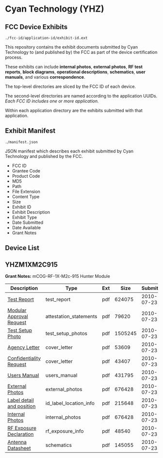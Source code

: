 # Cyan Technology (YHZ)
## FCC Device Exhibits

```
./fcc-id/application-id/exhibit-id.ext
```

This repository contains the exhibit documents submitted by Cyan Technology to (and published by) the FCC as part of the device certification process.

These exhibits can include **internal photos**, **external photos**, **RF test reports**, **block diagrams**, **operational descriptions**, **schematics**, **user manuals**, and various **correspondence**.

The top-level directories are sliced by the FCC ID of each device.

The second-level directories are named according to the application UUIDs. *Each FCC ID includes one or more application.*

Within each application directory are the exhibits submitted with that application. 

## Exhibit Manifest

```
./manifest.json
```

JSON manifest which describes each exhibit submitted by Cyan Technology and published by the FCC.

- FCC ID
- Grantee Code
- Product Code
- MD5
- Path
- File Extension
- Content Type
- Size
- Exhibit ID
- Exhibit Description
- Exhibit Type
- Date Submitted
- Date Available
- Grant Notes

## Device List
## YHZM1XM2C915
**Grant Notes:** mCOG-RF-1X-M2c-915 Hunter Module

| Description | Type | Ext | Size | Submitted | Available |
| ----------- | ---- | --- | ---- | --------- | --------- |
| [Test Report](YHZM1XM2C915/5313b0cf91bb9954dd4b50711777af3f/1316610.pdf) | test_report | pdf | 624075 | 2010-07-23 | 2010-07-23 |
| [Modular Approval Request](YHZM1XM2C915/5313b0cf91bb9954dd4b50711777af3f/1316616.pdf) | attestation_statements | pdf | 79620 | 2010-07-23 | 2010-07-23 |
| [Test Setup Photo](YHZM1XM2C915/5313b0cf91bb9954dd4b50711777af3f/1316611.pdf) | test_setup_photos | pdf | 1505245 | 2010-07-23 | 2010-07-23 |
| [Agency Letter](YHZM1XM2C915/5313b0cf91bb9954dd4b50711777af3f/1316614.pdf) | cover_letter | pdf | 53609 | 2010-07-23 | 2010-07-23 |
| [Confidentiality Request](YHZM1XM2C915/5313b0cf91bb9954dd4b50711777af3f/1316615.pdf) | cover_letter | pdf | 43407 | 2010-07-23 | 2010-07-23 |
| [Users Manual](YHZM1XM2C915/5313b0cf91bb9954dd4b50711777af3f/1316612.pdf) | users_manual | pdf | 431795 | 2010-07-23 | 2010-07-23 |
| [External Photos](YHZM1XM2C915/5313b0cf91bb9954dd4b50711777af3f/1316605.pdf) | external_photos | pdf | 676428 | 2010-07-23 | 2010-07-23 |
| [Label detail and position](YHZM1XM2C915/5313b0cf91bb9954dd4b50711777af3f/1316606.pdf) | id_label_location_info | pdf | 215648 | 2010-07-23 | 2010-07-23 |
| [Internal Photos](YHZM1XM2C915/5313b0cf91bb9954dd4b50711777af3f/1316605.pdf) | internal_photos | pdf | 676428 | 2010-07-23 | 2010-07-23 |
| [RF Exposure Declaration](YHZM1XM2C915/5313b0cf91bb9954dd4b50711777af3f/1316617.pdf) | rf_exposure_info | pdf | 48540 | 2010-07-23 | 2010-07-23 |
| [Antenna Datasheet](YHZM1XM2C915/5313b0cf91bb9954dd4b50711777af3f/1316618.pdf) | schematics | pdf | 145055 | 2010-07-23 | 2010-07-23 |
